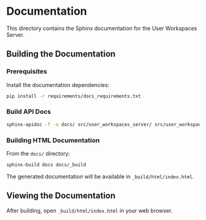 # Documentation

This directory contains the Sphinx documentation for the User Workspaces Server.

## Building the Documentation

### Prerequisites

Install the documentation dependencies:

```bash
pip install -r requirements/docs_requirements.txt
```

### Build API Docs
```bash
sphinx-apidoc -f -o docs/ src/user_workspaces_server/ src/user_workspaces_server/migrations
```

### Building HTML Documentation

From the `docs/` directory:

```bash
sphinx-build docs docs/_build
```

The generated documentation will be available in `_build/html/index.html`.

## Viewing the Documentation

After building, open `_build/html/index.html` in your web browser.